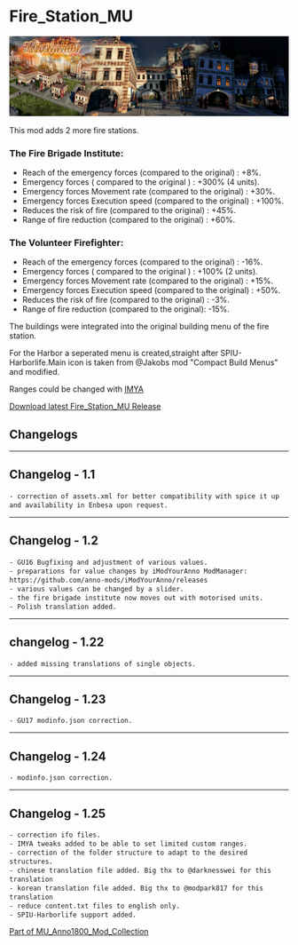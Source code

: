 # Fire_Station_MU

![](../doc/firestation_banner.jpg)

This mod adds 2 more fire stations.

### The Fire Brigade Institute:

- Reach of the emergency forces (compared to the original) : +8%.
- Emergency forces ( compared to the original ) : +300% (4 units).
- Emergency forces Movement rate (compared to the original) : +30%.
- Emergency forces Execution speed (compared to the original) : +100%.
- Reduces the risk of fire (compared to the original) : +45%.
- Range of fire reduction (compared to the original) : +60%.


### The Volunteer Firefighter:

- Reach of the emergency forces (compared to the original) : -16%.
- Emergency forces ( compared to the original ) : +100% (2 units).
- Emergency forces Movement rate (compared to the original) : +15%.
- Emergency forces Execution speed (compared to the original) : +50%.
- Reduces the risk of fire  (compared to the original) : -3%.
- Range of fire reduction (compared to the original): -15%.


The buildings were integrated into the original building menu of the fire station.

For the Harbor a seperated menu is created,straight after SPIU-Harborlife.Main icon is taken from @Jakobs mod "Compact Build Menus" and modified.

Ranges could be changed with [IMYA](https://github.com/anno-mods/iModYourAnno)

[Download latest Fire_Station_MU Release](https://github.com/muggenstuermer/MU_Anno1800_Mod_Collection/releases/latest)


## Changelogs

---------------------------
Changelog - 1.1
---------------------------

	- correction of assets.xml for better compatibility with spice it up and availability in Enbesa upon request.

---------------------------
Changelog - 1.2
---------------------------

	- GU16 Bugfixing and adjustment of various values.
	- preparations for value changes by iModYourAnno ModManager: https://github.com/anno-mods/iModYourAnno/releases
	- various values can be changed by a slider.
	- the fire brigade institute now moves out with motorised units.
	- Polish translation added.

---------------------------
changelog - 1.22
---------------------------

	- added missing translations of single objects.

---------------------------
Changelog - 1.23
---------------------------

	- GU17 modinfo.json correction.

---------------------------
Changelog - 1.24
---------------------------

	- modinfo.json correction.

---------------------------
Changelog - 1.25
---------------------------

	- correction ifo files.
	- IMYA tweaks added to be able to set limited custom ranges.
	- correction of the folder structure to adapt to the desired structures.
	- chinese translation file added. Big thx to @darknesswei for this translation
	- korean translation file added. Big thx to @modpark817 for this translation
	- reduce content.txt files to english only.
	- SPIU-Harborlife support added.
	
	
	
[Part of MU_Anno1800_Mod_Collection](https://github.com/muggenstuermer/MU_Anno1800_Mod_Collection)